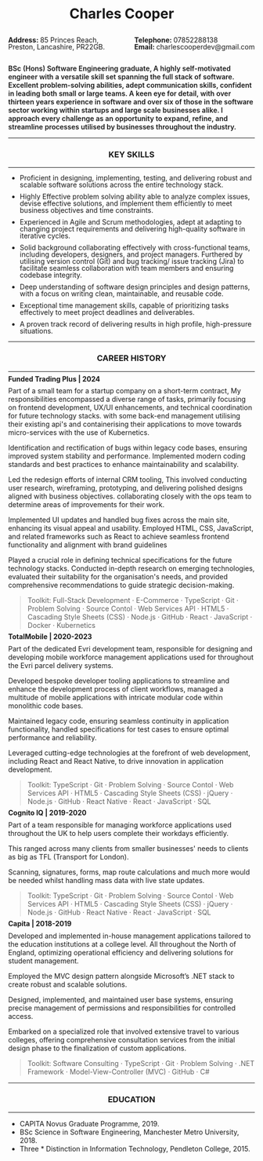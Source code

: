 <div style="display: flex; align-items: center; justify-content: center;">
  <h1 style="border-bottom: 0px; flex; text-align:center; line-height: 1">Charles Cooper</h1>

  <a style="margin-left: 5px; margin-bottom: 15px; text-decoration:none;" href="https://www.linkedin.com/in/cd-cooper/">
    <img src="https://cdn-icons-png.flaticon.com/512/3536/3536505.png" width="15" height="15">
  </a>

  <a style="margin-left: 5px; margin-bottom: 15px; text-decoration:none;" href="https://github.com/charlscooper">
    <img src="https://cdn-icons-png.flaticon.com/512/2111/2111432.png" width="15" height="15">
  </a>
</div>


<div style="display: flex; width: 100%; justify-content: space-between;">
    <p style="line-height: 1"><b>Address: </b>85 Princes Reach,<br /> Preston, Lancashire, PR22GB.</p>
    <p style="line-height: 1; text-align:start;"><b>Telephone: </b>07852288138<br/><b>Email: </b>charlescooperdev@gmail.com</p>
</div>

<p style="font-weight: 600; ">BSc (Hons) Software Engineering graduate, A highly self-motivated engineer with a versatile skill set spanning the full stack of software. Excellent problem-solving abilities, adept communication skills, confident in leading both small or large teams. A keen eye for detail, with over thirteen years experience in software and over six of those in the software sector working within startups and large scale businesses alike. I approach every challenge as an opportunity to expand, refine, and streamline processes utilised by businesses throughout the industry.</p>

---

<h3 style="text-align:center;">KEY SKILLS</h3>

---

<ul >
    <li style="line-height: 1; margin-bottom: 10px">Proficient in designing, implementing, testing, and delivering robust and scalable software solutions across the entire technology stack.</li>
    <li style="line-height: 1; margin-bottom: 10px">Highly Effective problem solving ability able to analyze complex issues, devise effective solutions, and implement them efficiently to meet business objectives and time constraints.</li>
    <li style="line-height: 1; margin-bottom: 10px">Experienced in Agile and Scrum methodologies, adept at adapting to changing project requirements and delivering high-quality software in iterative cycles.</li>
    <li style="line-height: 1; margin-bottom: 10px">Solid background collaborating effectively with cross-functional teams, including developers, designers, and project managers. Furthered by utilising version control (Git) and bug tracking/ issue tracking (Jira) to facilitate seamless collaboration with team members and ensuring codebase integrity.</li>
    <li style="line-height: 1; margin-bottom: 10px">Deep understanding of software design principles and design patterns, with a focus on writing clean, maintainable, and reusable code.</li>
    <li style="line-height: 1; margin-bottom: 10px">Exceptional time management skills, capable of prioritizing tasks effectively to meet project deadlines and deliverables.</li>
    <li style="line-height: 1; margin-bottom: 10px">A proven track record of delivering results in high profile, high-pressure situations.</li>
</ul>

---

<h3 style="text-align:center;">CAREER HISTORY</h3>

---

<p style="line-height: 0.2"><b>Funded Trading Plus | 2024
</b></p>

Part of a small team for a startup company on a short-term contract, My responsibilities encompassed a diverse range of tasks, primarily focusing on frontend development, UX/UI enhancements, and technical coordination for future technology stacks. with some back-end management utilising their existing api's and containerising their applications to move towards micro-services with the use of Kubernetics.

Identification and rectification of bugs within legacy code bases, ensuring improved system stability and performance. Implemented modern coding standards and best practices to enhance maintainability and scalability.

Led the redesign efforts of internal CRM tooling, This involved conducting user research, wireframing, prototyping, and delivering polished designs aligned with business objectives. collaborating closely with the ops team to determine areas of improvements for their work.

Implemented UI updates and handled bug fixes across the main site, enhancing its visual appeal and usability. Employed HTML, CSS, JavaScript, and related frameworks such as React to achieve seamless frontend functionality and alignment with brand guidelines

Played a crucial role in defining technical specifications for the future technology stacks. Conducted in-depth research on emerging technologies, evaluated their suitability for the organisation's needs, and provided comprehensive recommendations to guide strategic decision-making.

> Toolkit: Full-Stack Development · E-Commerce · TypeScript · Git · Problem Solving · Source Contol · Web Services API · HTML5 · Cascading Style Sheets (CSS) · Node.js · GitHub · React · JavaScript · Docker · Kubernetics

<p style="line-height: 0.2"><b>TotalMobile | 2020-2023</b></p>

Part of the dedicated Evri development team, responsible for designing and developing mobile workforce management applications used for throughout the Evri parcel delivery systems.

Developed bespoke developer tooling applications to streamline and enhance the development process of client workflows, managed a multitude of mobile applications with intricate modular code within monolithic code bases.

Maintained legacy code, ensuring seamless continuity in application functionality, handled specifications for test cases to ensure optimal performance and reliability.

Leveraged cutting-edge technologies at the forefront of web development, including React and React Native, to drive innovation in application development.

> Toolkit: TypeScript · Git · Problem Solving · Source Contol · Web Services API · HTML5 · Cascading Style Sheets (CSS) · jQuery · Node.js · GitHub · React Native · React · JavaScript · SQL

<p style="line-height: 0.2"><b>Cognito IQ | 2019-2020</b></p>

Part of a team responsible for managing workforce applications used throughout the UK to help users complete their workdays efficiently.

This ranged across many clients from smaller businesses' needs to clients as big as TFL (Transport for London).

Scanning, signatures, forms, map route calculations and much more would be needed whilst handling mass data with live state updates.

> Toolkit: TypeScript · Git · Problem Solving · Source Contol · Web Services API · HTML5 · Cascading Style Sheets (CSS) · jQuery · Node.js · GitHub · React Native · React · JavaScript · SQL

<p style="line-height: 0.2"><b>Capita | 2018-2019</b></p>

Developed and implemented in-house management applications tailored to the education institutions at a college level. All throughout the North of England, optimizing operational efficiency and delivering solutions for student management.

Employed the MVC design pattern alongside Microsoft’s .NET stack to create robust and scalable solutions.

Designed, implemented, and maintained user base systems, ensuring precise management of permissions and responsibilities for controlled access.

Embarked on a specialized role that involved extensive travel to various colleges, offering comprehensive consultation services from the initial design phase to the finalization of custom applications.

> Toolkit: Software Consulting · TypeScript · Git · Problem Solving · .NET Framework · Model-View-Controller (MVC) · GitHub · C#

---

<h3 style="text-align:center;">EDUCATION</h3>

---

- CAPITA Novus Graduate Programme, 2019.
- BSc Science in Software Engineering, Manchester Metro University, 2018.
- Three * Distinction in Information Technology, Pendleton College, 2015.
